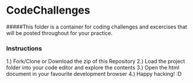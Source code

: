 # CodeChallenges

#####This folder is a container for coding challenges and excercises that will be posted throughout for your practice.

### Instructions

1.) Fork/Clone or Download the zip of this Repository
2.) Load the project folder into your code editor and explore the contents
3.) Open the html document in your favourite development browser
4.) Happy hacking! :D
